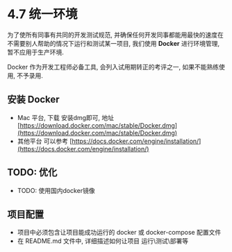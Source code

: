 # 4.7 统一环境

为了使所有同事有共同的开发测试规范, 并确保任何开发同事都能用最快的速度在不需要别人帮助的情况下运行和测试某一项目, 我们使用 **Docker** 进行环境管理, 暂不应用于生产环境.

Docker 作为开发工程师必备工具, 会列入试用期转正的考评之一, 如果不能熟练使用, 不予录用.

## 安装 Docker

* Mac 平台, 下载 安装dmg即可, 地址 [https://download.docker.com/mac/stable/Docker.dmg](https://download.docker.com/mac/stable/Docker.dmg)
* 其他平台 可以参考 [https://docs.docker.com/engine/installation/](https://docs.docker.com/engine/installation/)

## TODO: 优化

* TODO: 使用国内docker镜像

## 项目配置

* 项目中必须包含让项目能成功运行的 docker 或 docker-compose 配置文件
* 在 README.md 文件中, 详细描述如何让项目 运行\测试\部署等

